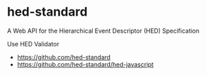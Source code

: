 # hed-standard
A Web API for the Hierarchical Event Descriptor (HED) Specification


Use HED Validator
- https://github.com/hed-standard
- https://github.com/hed-standard/hed-javascript